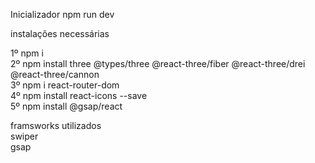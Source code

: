 Inicializador npm run dev<br/>

instalações necessárias <br/>

1º npm i <br/>
2º npm install three @types/three @react-three/fiber @react-three/drei @react-three/cannon<br/>
3º npm i react-router-dom<br/>
4º npm install react-icons --save<br/>
5º npm install @gsap/react<br/>

framsworks utilizados<br/>
swiper<br/>
gsap<br/>
